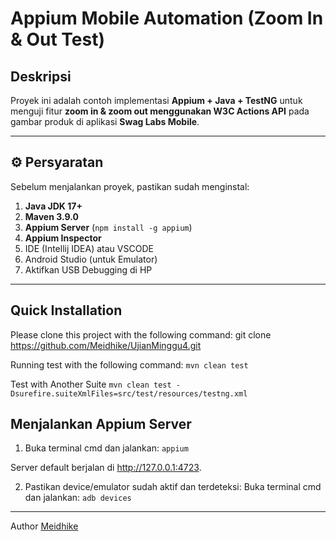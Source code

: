 # Appium Mobile Automation (Zoom In & Out Test)

##  Deskripsi
Proyek ini adalah contoh implementasi **Appium + Java + TestNG** untuk menguji fitur **zoom in & zoom out menggunakan W3C Actions API** pada gambar produk di aplikasi **Swag Labs Mobile**.

---

## ⚙️ Persyaratan
Sebelum menjalankan proyek, pastikan sudah menginstal:
1. **Java JDK 17+**
2. **Maven 3.9.0** 
3. **Appium Server** (`npm install -g appium`)
4. **Appium Inspector**
5. IDE (Intellij IDEA) atau VSCODE
6. Android Studio (untuk Emulator) 
7. Aktifkan USB Debugging di HP 

---
## Quick Installation
Please clone this project with the following command:
git clone <https://github.com/Meidhike/UjianMinggu4.git>

Running test with the following command:
`mvn clean test`

Test with Another Suite
`mvn clean test -Dsurefire.suiteXmlFiles=src/test/resources/testng.xml`

## Menjalankan Appium Server
1. Buka terminal cmd dan jalankan:
`appium`

Server default berjalan di http://127.0.0.1:4723.


2. Pastikan device/emulator sudah aktif dan terdeteksi:
Buka terminal cmd dan jalankan:
`adb devices`

---


Author
[Meidhike](https://github.com/Meidhike)
